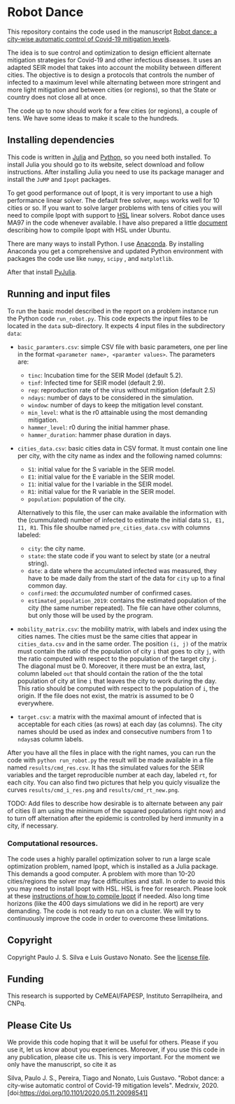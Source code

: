 # Robot Dance

This repository contains the code used in the manuscript 
[Robot dance: a city-wise automatic control of Covid-19 mitigation levels](https://www.medrxiv.org/content/10.1101/2020.05.11.20098541v1).

The idea is to sue control and optimization to design efficient alternate mitigation
strategies for Covid-19 and other infectious diseases. It uses an adapted SEIR model that
takes into account the mobility between different cities. The objective is to design a
protocols that controls the number of infected to a maximum level while alternating between
more stringent and more light mitigation and between cities (or regions), so that the State
or country does not close all at once.

The code up to now should work for a few cities (or regions), a couple of tens. We have
some ideas to make it scale to the hundreds.

## Installing dependencies

This code is written in [Julia](https://www.julialang.org) and
[Python](https://www.python.org), so you need both installed. To install Julia you should
go to its website, select download and follow instructions. After installing Julia you need
to use its package manager and install the `JuMP` and `Ipopt` packages. 

To get good performance out of Ipopt, it is very important to use a high performance linear
solver. The default free solver, `mumps` works well for 10 cities or so. If you want to
solve larger problems with tens of cities you will need to compile Ipopt with support to
[HSL](http://www.hsl.rl.ac.uk) linear solvers. Robot dance uses MA97 in the code whenever
available. I have also prepared a little [document](compiling_ipopt.md) describing how to
compile Ipopt with HSL under Ubuntu.

There are many ways to install Python. I use
[Anaconda](https://www.anaconda.com/products/individual). By installing Anaconda you get a
comprehensive and updated Python environment with packages the code use like `numpy`,
`scipy` , and `matplotlib`.

After that install [PyJulia](https://github.com/JuliaPy/pyjulia).

## Running and input files

To run the basic model described in the report on a problem instance run the Python code
`run_robot.py`. This code expects the input files to be located in the `data` sub-directory.
It expects 4 input files in the subdirectory `data`:

* `basic_paramters.csv`: simple CSV file with basic parameters, one per line in the format
  `<parameter name>, <paramter values>`. The parameters are:
    * `tinc`: Incubation time for the SEIR Model (default 5.2).
    * `tinf`: Infected time for SEIR model (default 2.9).
    * `rep`: reproduction rate of the virus without mitigation (default 2.5)
    * `ndays`: number of days to be considered in the simulation.
    * `window`: number of days to keep the mitigation level constant.
    * `min_level`: what is the r0 attainable using the most demanding mitigation.
    * `hammer_level`: r0 during the initial hammer phase.
    * `hammer_duration`: hammer phase duration in days.

* `cities_data.csv`: basic cities data in CSV format. It must contain one line per city,
  with the city name as index and the following named columns:
    * `S1`: initial value for the S variable in the SEIR model.
    * `E1`: initial value for the E variable in the SEIR model.
    * `I1`: initial value for the I variable in the SEIR model.
    * `R1`: initial value for the R variable in the SEIR model.
    * `population`: population of the city. 
    
  Alternatively to this file, the user can make available the information with the
  (cummulated) number of infected to estimate the initial data `S1, E1, I1, R1`. This file
  shoulbe named `pre_cities_data.csv` with columns labeled:
    * `city`: the city name. 
    * `state`: the state code if you want to select by state (or a neutral string).
    * `date`: a date where the accumulated infected was measured, they have to be made 
       daily from the start of the data for `city` up to a final common day. 
    * `confirmed`: the *accumulated* number of confirmed cases.
    * `estimated_population_2019`: contains the estimated population of the city (the
       same number repeated). 
  The file can have other columns, but only those will be used by the program.

* `mobility_matrix.csv`: the mobility matrix, with labels and index using the cities names.
  The cities must be the same cities that appear in `cities_data.csv` and in the same
  order. The position `(i, j)` of the matrix must contain the ratio of the population of
  city `i` that goes to city `j`, with the ratio computed with respect to the population of
  the target city `j`. The diagonal must be 0. Moreover, it there must be an extra, last,
  column labeled `out` that should contain the ration of the the total population of city
  at line `i` that leaves the city to work during the day. This ratio should be computed
  with respect to the population of `i`, the origin. If the file does not exist, the matrix
  is assumed to be 0 everywhere.

* `target.csv`: a matrix with the maximal amount of infected that is acceptable for each
  cities (as rows) at each day (as columns). The city names should be used as index and
  consecutive numbers from 1 to `ndays`as column labels. 

After you have all the files in place with the right names, you can run the code with
`python run_robot.py` the result will be made available in a file named
`results/cmd_res.csv`. It has the simulated values for the SEIR variables and the target
reproducible number at each day, labeled `rt`, for each city. You can also find two
pictures that help you quicly visualize the curves `results/cmd_i_res.png` and
`results/cmd_rt_new.png`.

TODO: Add files to describe how desirable is to alternate between any pair of cities (I am
using the minimum of the squared populations right now) and to turn off alternation after
the epidemic is controlled by herd immunity in a city, if necessary.

### Computational resources.

The code uses a highly parallel optimization solver to run a large scale optimization
problem, named Ipopt, which is installed as a Julia package. This demands a good computer.
A problem with more than 10-20 cities/regions the solver may face difficulties and stall.
In order to avoid this you may need to install Ipopt with HSL. HSL is free for research.
Please look at these [instructions of how to compile Ipopt](compiling_ipopt.md) if needed.
Also long time horizons (like the 400 days simulations we did in he report) are very
demanding. The code is not ready to run on a cluster. We will try to continuously improve
the code in order to overcome these limitations.

## Copyright 

Copyright Paulo J. S. Silva e Luis Gustavo Nonato. See the [license file](LICENSE.md).

## Funding

This research is supported by CeMEAI/FAPESP, Instituto Serrapilheira, and CNPq.

## Please Cite Us

We provide this code hoping that it will be useful for others. Please if you use it, let us
know about you experiences. Moreover, if you use this code in any publication, please cite
us. This is very important. For the moment we only have the manuscript, so cite it as

Silva, Paulo J. S., Pereira, Tiago and Nonato, Luis Gustavo. "Robot dance: a city-wise
automatic control of Covid-19 mitigation levels". Medrxiv, 2020.
[doi:https://doi.org/10.1101/2020.05.11.20098541]

